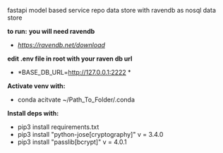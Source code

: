 fastapi model based service repo data store with ravendb as nosql data store

**to run:**
**you will need ravendb**
- *https://ravendb.net/download*

**edit .env file in root with your  raven db url**
- *BASE_DB_URL=http://127.0.0.1:2222 *

**Activate venv with:**

- conda acitvate ~/Path_To_Folder/.conda

**Install deps with:**

- pip3 install requirements.txt
- pip3 install "python-jose[cryptography]" v = 3.4.0
- pip3 install "passlib[bcrypt]" v = 4.0.1

